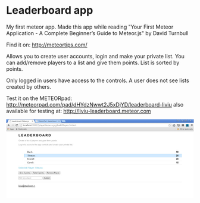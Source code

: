 # Leaderboard app

My first meteor app. Made this app while reading "Your First Meteor Application - A Complete Beginner’s Guide to Meteor.js"
by David Turnbull

Find it on: http://meteortips.com/

Allows you to create user accounts, login and make your private list.
You can add/remove players to a list and give them points.
List is sorted by points.

Only logged in users have access to the controls.
A user does not see lists created by others.

Test it on the METEORpad:
http://meteorpad.com/pad/dHYdzNwwt2J5xDjYD/leaderboard-liviu
also available for testing at:
http://liviu-leaderboard.meteor.com

![image](https://raw.githubusercontent.com/LiviuLvu/meteor/master/leaderboard/leaderboard-preview.jpg)

